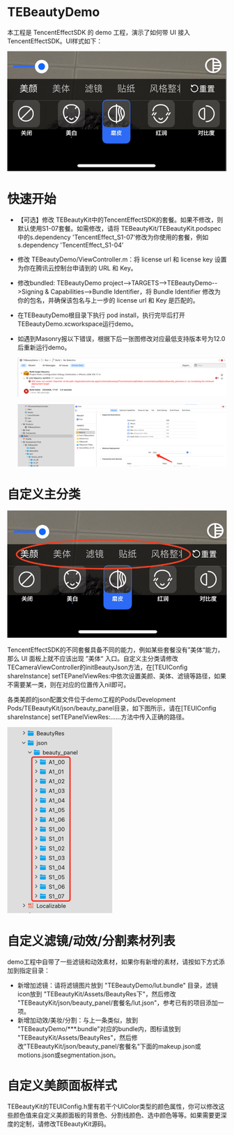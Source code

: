 

# TEBeautyDemo

本工程是 TencentEffectSDK 的 demo 工程，演示了如何带 UI 接入 TencentEffectSDK。UI样式如下：

![20240422-174738@2x](./doc/20240508-CN@2x.png)

# 快速开始

- 【可选】修改 TEBeautyKit中的TencentEffectSDK的套餐。如果不修改，则默认使用S1-07套餐。如需修改，请将 TEBeautyKit/TEBeautyKit.podspec中的s.dependency 'TencentEffect_S1-07'修改为你使用的套餐，例如 s.dependency 'TencentEffect_S1-04'

- 修改 TEBeautyDemo/ViewController.m：将 license url 和 license key 设置为你在腾讯云控制台申请到的 URL 和 Key。

- 修改bundled:  TEBeautyDemo project-->TARGETS-->TEBeautyDemo-->Signing & Capabilities-->Bundle Identifier，将 Bundle Identifier 修改为你的包名，并确保该包名与上一步的 license url 和 Key 是匹配的。

- 在TEBeautyDemo根目录下执行 pod install，执行完毕后打开TEBeautyDemo.xcworkspace运行demo。

- 如遇到Masonry报以下错误，根据下后一张图修改对应最低支持版本号为12.0后重新运行demo。

  ![20240422-174738@2x](./doc/20240508-Masonry.png)

  ![20240422-174738@2x](./doc/20240508-MasonryFix.png)

# 自定义主分类

![](./doc/20240508-level-CN@2x.png)

TencentEffectSDK的不同套餐具备不同的能力，例如某些套餐没有”美体“能力，那么 UI 面板上就不应该出现 ”美体“ 入口。自定义主分类请修改TECameraViewController的initBeautyJson方法，在[TEUIConfig shareInstance] setTEPanelViewRes:中依次设置美颜、美体、滤镜等路径，如果不需要某一类，则在对应的位置传入nil即可。

各类美颜的json配置文件位于demo工程的Pods/Development Pods/TEBeautyKit/json/beauty_panel目录，如下图所示，请在[TEUIConfig shareInstance] setTEPanelViewRes:......方法中传入正确的路径。

![cb2fccb9-16f8-45dd-8254-27eb8acf2a38](./doc/20240508-panel.png)

# 自定义滤镜/动效/分割素材列表

demo工程中自带了一些滤镜和动效素材，如果你有新增的素材，请按如下方式添加到指定目录：

- 新增加滤镜：请将滤镜图片放到 "TEBeautyDemo/lut.bundle" 目录，滤镜icon放到 "TEBeautyKit/Assets/BeautyRes下"，然后修改 "TEBeautyKit/json/beauty_panel/套餐名/lut.json"，参考已有的项目添加一项。
- 新增加动效/美妆/分割：与上一条类似，放到 "TEBeautyDemo/***.bundle"对应的bundle内，图标请放到 "TEBeautyKit/Assets/BeautyRes"，然后修改"TEBeautyKit/json/beauty_panel/套餐名"下面的makeup.json或motions.json或segmentation.json。

# 自定义美颜面板样式

TEBeautyKit的TEUIConfig.h里有若干个UIColor类型的颜色属性，你可以修改这些颜色值来自定义美颜面板的背景色、分割线颜色、选中颜色等等。如果需要更深度的定制，请修改TEBeautyKit源码。